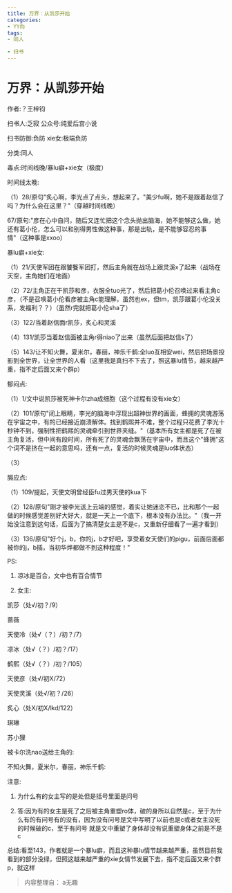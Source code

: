 ```yaml
---
title: 万界：从凯莎开始
categories:
- YY向
tags:
- 同人

- 扫书
---
```

# 万界：从凯莎开始
作者:？王梓钧

扫书人:乏寂 公众号:纯爱后宫小说

扫书防御:负防 xie女:极端负防

分类:同人

毒点:时间线晚/暴lu癖+xie女（极度）

时间线太晚:

（1）28/原句"炙心啊，李光点了点头，想起来了。"美少fu啊，她不是跟着赵信了吗？为什么会在这里？"（穿越时间线晚）

67/原句:"彦在心中自问，随后又连忙把这个念头抛出脑海，她不能够这么做，她还有葛小伦，怎么可以和别得男性做这种事，那是出轨，是不能够容忍的事情"（这种事是xxoo）

暴lu癖+xie女:

（1）21/天使军团在跟饕餮军团打，然后主角就在战场上跟灵溪x了起来（战场在天空，主角她们在地面）

（2）72/主角正在干凯莎和彦，衣服全tuo光了，然后把葛小伦召唤过来看主角c彦，（不是召唤葛小伦看彦被主角c能理解，虽然也ex，但tm，凯莎跟葛小伦没关系，发福利？？）（虽然r完就把葛小伦sha了）

（3）122/当着赵信面r凯莎，炙心和灵溪

（4）131/凯莎当着赵信面被主角r得niao了出来（虽然后面把赵信s了）

（5）143/让不知火舞，夏米尔，春丽，神乐千鹤:全luo互相安wei，然后把场景投影到全世界，让全世界的人看（这里我是真扫不下去了，照这暴lu情节，越来越严重，指不定后面又来个群p）

郁闷点:

（1）1/文中说凯莎被死神卡尔zha成细胞（这个过程有没有xie女）

（2）101/原句"闭上眼睛，李光的脑海中浮现出超神世界的画面，蜂拥的灵魂游荡在宇宙之中，有的已经接近崩溃解体。找到鹤熙并不难，整个过程只花费了李光十秒钟不到，强制性把鹤熙的灵魂牵引到世界夹缝。"（基本所有女主都是死了在被主角复活，但中间有段时间，所有死了的灵魂会飘荡在宇宙中，而且这个"蜂拥"这个词不是挤在一起的意思吗，还有一点，复活的时候灵魂是luo体状态）

（3）

膈应点:

（1）109/提起，天使文明曾经臣fu过男天使的kua下

（2）128/原句"刚才被李光送上云端的感觉，着实让她迷恋不已，比和那个一起做的时候感觉差别好大好大，就是一天上一个底下，根本没有办法比。"（我一开始没注意到这句话，后面为了搞清楚女主是不是c，又重新仔细看了一遍才看到）

（3）136/原句"好个j，b，你的j，b才好吧，享受着女天使们的pigu，前面后面都被你的j，b插，当初华烨都做不到这种程度！"

PS:

1.  凉冰是百合，文中也有百合情节

2.  女主:

凯莎（处√/初？/9）

蔷薇

天使冷（处√（？）/初？/7）

凉冰（处√（？）/初？/17）

鹤熙（处√（？）/初？/105）

天使彦（处√/初X/72）

天使灵溪（处√/初？/26）

炙心（处X/初X/lkd/122）

琪琳

苏小狸

被卡尔洗nao送给主角的:

不知火舞，夏米尔，春丽，神乐千鹤:

注意:

1.  为什么有的女主写的是处但是括号里面是问号

2.  答:因为有的女主是死了之后被主角重塑ro体，破的身所以自然是c，至于为什么有的有问号有的没有，因为没有问号是文中写明了以前也是c或者女主没死的时候破的c，至于有问号
    就是文中重塑了身体却没有说重塑身体之前是不是c

总结:看至143，作者就是一个暴lu癖，而且这种暴lu情节越来越严重，虽然目前我看到的部分没绿，但照这越来越严重的xie女情节发展下去，指不定后面又来个群p，就这样


> 内容整理自： a无趣